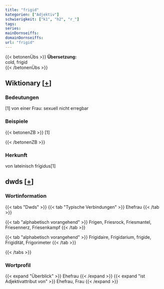```yaml
---
title: "frigid"
kategorien: ["Adjektiv"]
schwierigkeit: ["k1", "h2", "r_"]
tags:
series:
mainDornseiffs:
domainDornseiffs:
url: "frigid"
---
```


{{< betonenÜbs >}}
**Übersetzung:**  
cold, frigid  
{{< /betonenÜbs >}}

## Wiktionary [[+](https://de.wiktionary.org/wiki/frigid)]

### Bedeutungen
[1] von einer Frau: sexuell nicht erregbar  

### Beispiele
{{< betonenZB >}}
[1]  

{{< /betonenZB >}}
### Herkunft
von lateinisch frīgidus[1]  



## dwds [[+](https://www.dwds.de/wb/frigid)]

### Wortinformation
{{< tabs "Dwds" >}}
{{< tab "Typische Verbindungen" >}}
Ehefrau
{{< /tab >}}

{{< tab "alphabetisch vorangehend" >}}
Frigen, Friesrock, Friesmantel, Friesennerz, Friesenkampf
{{< /tab >}}

{{< tab "alphabetisch vorangehend" >}}
Frigidaire, Frigidarium, frigide, Frigidität, Frigorimeter
{{< /tab >}}

{{< /tabs >}}

### Wortprofil
{{< expand "Überblick" >}} Ehefrau {{< /expand >}}
{{< expand "ist Adjektivattribut von" >}} Ehefrau, Frau {{< /expand >}}

